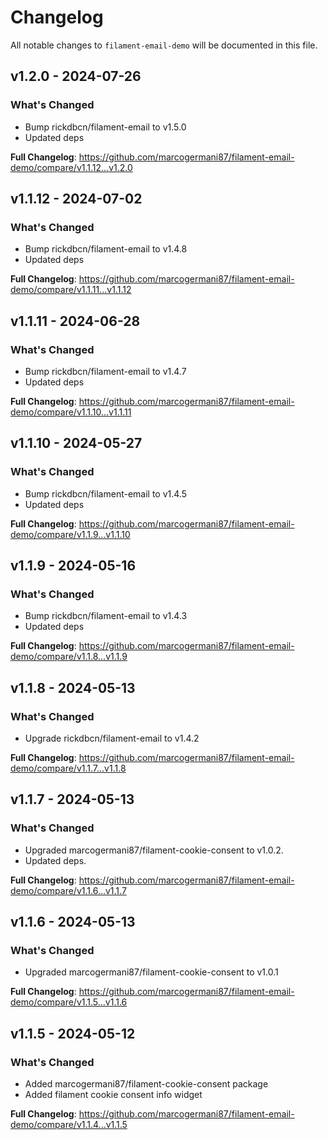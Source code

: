 # Changelog

All notable changes to `filament-email-demo` will be documented in this file.

## v1.2.0 - 2024-07-26

### What's Changed

* Bump rickdbcn/filament-email to v1.5.0
* Updated deps

**Full Changelog**: https://github.com/marcogermani87/filament-email-demo/compare/v1.1.12...v1.2.0

## v1.1.12 - 2024-07-02

### What's Changed

* Bump rickdbcn/filament-email to v1.4.8
* Updated deps

**Full Changelog**: https://github.com/marcogermani87/filament-email-demo/compare/v1.1.11...v1.1.12

## v1.1.11 - 2024-06-28

### What's Changed

* Bump rickdbcn/filament-email to v1.4.7
* Updated deps

**Full Changelog**: https://github.com/marcogermani87/filament-email-demo/compare/v1.1.10...v1.1.11

## v1.1.10 - 2024-05-27

### What's Changed

* Bump rickdbcn/filament-email to v1.4.5
* Updated deps

**Full Changelog**: https://github.com/marcogermani87/filament-email-demo/compare/v1.1.9...v1.1.10

## v1.1.9 - 2024-05-16

### What's Changed

* Bump rickdbcn/filament-email to v1.4.3
* Updated deps

**Full Changelog**: https://github.com/marcogermani87/filament-email-demo/compare/v1.1.8...v1.1.9

## v1.1.8 - 2024-05-13

### What's Changed

* Upgrade rickdbcn/filament-email to v1.4.2

**Full Changelog**: https://github.com/marcogermani87/filament-email-demo/compare/v1.1.7...v1.1.8

## v1.1.7 - 2024-05-13

### What's Changed

* Upgraded marcogermani87/filament-cookie-consent to v1.0.2.
* Updated deps.

**Full Changelog**: https://github.com/marcogermani87/filament-email-demo/compare/v1.1.6...v1.1.7

## v1.1.6 - 2024-05-13

### What's Changed

* Upgraded marcogermani87/filament-cookie-consent to v1.0.1

**Full Changelog**: https://github.com/marcogermani87/filament-email-demo/compare/v1.1.5...v1.1.6

## v1.1.5 - 2024-05-12

### What's Changed

* Added marcogermani87/filament-cookie-consent package
* Added filament cookie consent info widget

**Full Changelog**: https://github.com/marcogermani87/filament-email-demo/compare/v1.1.4...v1.1.5
